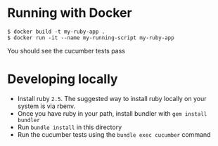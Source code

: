 # Running with Docker

```
$ docker build -t my-ruby-app .
$ docker run -it --name my-running-script my-ruby-app
```

You should see the cucumber tests pass

# Developing locally

- Install ruby `2.5`. The suggested way to install ruby locally on your system is via rbenv.
- Once you have ruby in your path, install bundler with `gem install bundler`
- Run `bundle install` in this directory
- Run the cucumber tests using the `bundle exec cucumber` command
